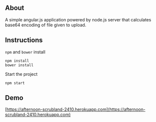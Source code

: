 About
------------

A simple angular.js application powered by node.js server that calculates base64 encoding of file given to upload.


Instructions
--------------

`npm` and `bower` install


	npm install
	bower install


Start the project

	npm start


Demo 
-----

[https://afternoon-scrubland-2410.herokuapp.com](https://afternoon-scrubland-2410.herokuapp.com)